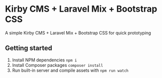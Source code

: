 # Kirby CMS + Laravel Mix + Bootstrap CSS

A simple Kirby CMS + Laravel Mix + Bootstrap CSS for quick prototyping

## Getting started

1. Install NPM dependencies `npm i`
2. Install Composer packages `composer install`
3. Run built-in server and compile assets with `npm run watch`
